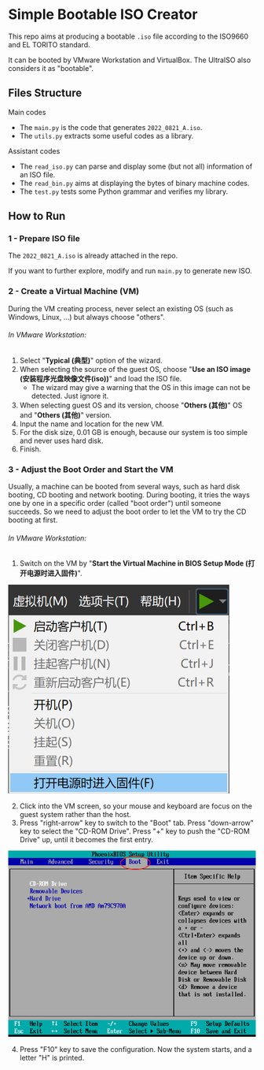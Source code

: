 

# Simple Bootable ISO Creator

This repo aims at producing a bootable `.iso` file according to the ISO9660 and EL TORITO standard.

It can be booted by VMware Workstation and VirtualBox. The UltraISO also considers it as "bootable".



## Files Structure

Main codes

- The `main.py` is the code that generates `2022_0821_A.iso`.
- The `utils.py` extracts some useful codes as a library.

Assistant codes

- The `read_iso.py` can parse and display some (but not all) information of an ISO file.
- The `read_bin.py` aims at displaying the bytes of binary machine codes.
- The `test.py` tests some Python grammar and verifies my library.



## How to Run



### 1 - Prepare ISO file

The `2022_0821_A.iso` is already attached in the repo.

If you want to further explore, modify and run `main.py` to generate new ISO.



### 2 - Create a Virtual Machine (VM)

During the VM creating process, never select an existing OS (such as Windows, Linux, ...) but always choose "others".



###### In VMware Workstation:

1. Select "**Typical (典型)**" option of the wizard.
2. When selecting the source of the guest OS, choose "**Use an ISO image (安装程序光盘映像文件(iso))**" and load the ISO file.
   - The wizard may give a warning that the OS in this image can not be detected. Just ignore it.
3. When selecting guest OS and its version, choose "**Others (其他)**" OS and "**Others (其他)**" version.
4. Input the name and location for the new VM.
5. For the disk size, 0.01 GB is enough, because our system is too simple and never uses hard disk.
6. Finish.



### 3 - Adjust the Boot Order and Start the VM

Usually, a machine can be booted from several ways, such as hard disk booting, CD booting and network booting. During booting, it tries the ways one by one in a specific order (called "boot order") until someone succeeds. So we need to adjust the boot order to let the VM to try the CD booting at first.



###### In VMware Workstation:

1. Switch on the VM by "**Start the Virtual Machine in BIOS Setup Mode (打开电源时进入固件)**".

![](./readme_assets/vmware_bios.png)

2. Click into the VM screen, so your mouse and keyboard are focus on the guest system rather than the host.
3. Press "right-arrow" key to switch to the "Boot" tab. Press "down-arrow" key to select the "CD-ROM Drive". Press "+" key to push the "CD-ROM Drive" up, until it becomes the first entry.

![](./readme_assets/vmware_bios_boot_order.png)

4. Press "F10" key to save the configuration. Now the system starts, and a letter "H" is printed.